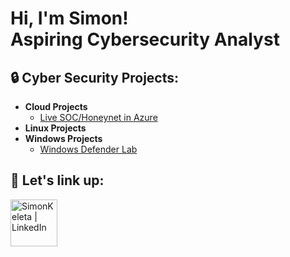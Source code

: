 <h1>Hi, I'm Simon! <br/> Aspiring Cybersecurity Analyst</h1>

<h2> 🔒 Cyber Security Projects:</h2>

- <b>Cloud Projects</b>
  - [Live SOC/Honeynet in Azure](https://github.com/simmonsx/AzureSOC) <br>
- <b>Linux Projects</b>
- <b>Windows Projects</b>
  - [Windows Defender Lab](https://github.com/simmonsx/Windows-Defender) <br>



<h2> 🔗 Let's link up:</h2>


[<img align="left" alt="SimonKeleta | LinkedIn" width="75px" src="https://static.vecteezy.com/system/resources/previews/018/930/587/original/linkedin-logo-linkedin-icon-transparent-free-png.png" />][linkedin]

[linkedin]: https://www.linkedin.com/in/simonkeleta/
